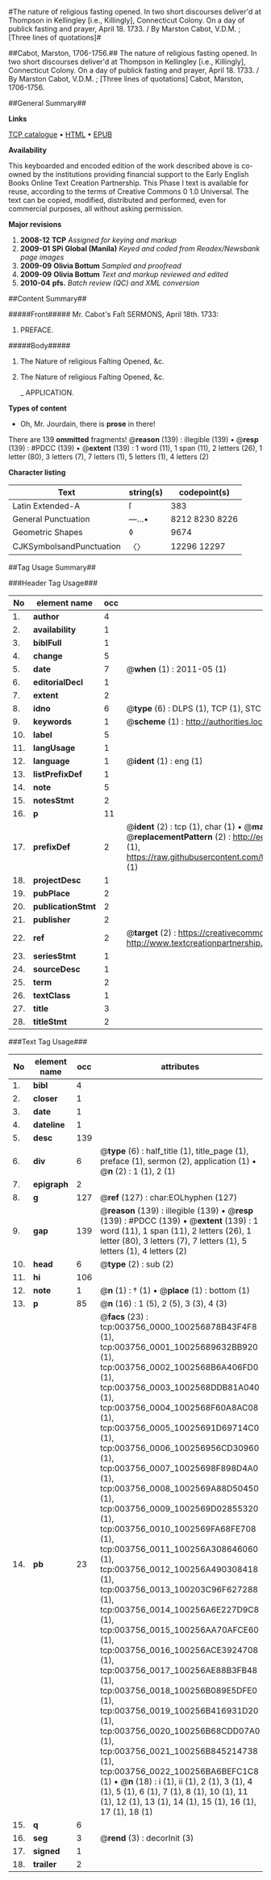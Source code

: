 #The nature of religious fasting opened. In two short discourses deliver'd at Thompson in Kellingley [i.e., Killingly], Connecticut Colony. On a day of publick fasting and prayer, April 18. 1733. / By Marston Cabot, V.D.M. ; [Three lines of quotations]#

##Cabot, Marston, 1706-1756.##
The nature of religious fasting opened. In two short discourses deliver'd at Thompson in Kellingley [i.e., Killingly], Connecticut Colony. On a day of publick fasting and prayer, April 18. 1733. / By Marston Cabot, V.D.M. ; [Three lines of quotations]
Cabot, Marston, 1706-1756.

##General Summary##

**Links**

[TCP catalogue](http://www.ota.ox.ac.uk/tcp/)  • 
[HTML](http://tei.it.ox.ac.uk/tcp/Texts-HTML/free/N03/N03111.html)  • 
[EPUB](http://tei.it.ox.ac.uk/tcp/Texts-EPUB/free/N03/N03111.epub)

**Availability**

This keyboarded and encoded edition of the
	       work described above is co-owned by the institutions
	       providing financial support to the Early English Books
	       Online Text Creation Partnership. This Phase I text is
	       available for reuse, according to the terms of Creative
	       Commons 0 1.0 Universal. The text can be copied,
	       modified, distributed and performed, even for
	       commercial purposes, all without asking permission.

**Major revisions**

1. __2008-12__ __TCP__ *Assigned for keying and markup*
1. __2009-01__ __SPi Global (Manila)__ *Keyed and coded from Readex/Newsbank page images*
1. __2009-09__ __Olivia Bottum__ *Sampled and proofread*
1. __2009-09__ __Olivia Bottum__ *Text and markup reviewed and edited*
1. __2010-04__ __pfs.__ *Batch review (QC) and XML conversion*

##Content Summary##

#####Front#####
Mr. Cabot's Faſt SERMONS, April 18th. 1733:
1. PREFACE.

#####Body#####

1. The Nature of religious Faſting Opened, &c.

1. The Nature of religious Faſting Opened, &c.

    _ APPLICATION.

**Types of content**

  * Oh, Mr. Jourdain, there is **prose** in there!

There are 139 **ommitted** fragments! 
 @__reason__ (139) : illegible (139)  •  @__resp__ (139) : #PDCC (139)  •  @__extent__ (139) : 1 word (11), 1 span (11), 2 letters (26), 1 letter (80), 3 letters (7), 7 letters (1), 5 letters (1), 4 letters (2)

**Character listing**


|Text|string(s)|codepoint(s)|
|---|---|---|
|Latin Extended-A|ſ|383|
|General Punctuation|—…•|8212 8230 8226|
|Geometric Shapes|◊|9674|
|CJKSymbolsandPunctuation|〈〉|12296 12297|

##Tag Usage Summary##

###Header Tag Usage###

|No|element name|occ|attributes|
|---|---|---|---|
|1.|__author__|4||
|2.|__availability__|1||
|3.|__biblFull__|1||
|4.|__change__|5||
|5.|__date__|7| @__when__ (1) : 2011-05 (1)|
|6.|__editorialDecl__|1||
|7.|__extent__|2||
|8.|__idno__|6| @__type__ (6) : DLPS (1), TCP (1), STC (1), NOTIS (1), IMAGE-SET (1), EVANS-CITATION (1)|
|9.|__keywords__|1| @__scheme__ (1) : http://authorities.loc.gov/ (1)|
|10.|__label__|5||
|11.|__langUsage__|1||
|12.|__language__|1| @__ident__ (1) : eng (1)|
|13.|__listPrefixDef__|1||
|14.|__note__|5||
|15.|__notesStmt__|2||
|16.|__p__|11||
|17.|__prefixDef__|2| @__ident__ (2) : tcp (1), char (1)  •  @__matchPattern__ (2) : ([0-9\-]+):([0-9IVX]+) (1), (.+) (1)  •  @__replacementPattern__ (2) : http://eebo.chadwyck.com/downloadtiff?vid=$1&page=$2 (1), https://raw.githubusercontent.com/textcreationpartnership/Texts/master/tcpchars.xml#$1 (1)|
|18.|__projectDesc__|1||
|19.|__pubPlace__|2||
|20.|__publicationStmt__|2||
|21.|__publisher__|2||
|22.|__ref__|2| @__target__ (2) : https://creativecommons.org/publicdomain/zero/1.0/ (1), http://www.textcreationpartnership.org/docs/. (1)|
|23.|__seriesStmt__|1||
|24.|__sourceDesc__|1||
|25.|__term__|2||
|26.|__textClass__|1||
|27.|__title__|3||
|28.|__titleStmt__|2||


###Text Tag Usage###

|No|element name|occ|attributes|
|---|---|---|---|
|1.|__bibl__|4||
|2.|__closer__|1||
|3.|__date__|1||
|4.|__dateline__|1||
|5.|__desc__|139||
|6.|__div__|6| @__type__ (6) : half_title (1), title_page (1), preface (1), sermon (2), application (1)  •  @__n__ (2) : 1 (1), 2 (1)|
|7.|__epigraph__|2||
|8.|__g__|127| @__ref__ (127) : char:EOLhyphen (127)|
|9.|__gap__|139| @__reason__ (139) : illegible (139)  •  @__resp__ (139) : #PDCC (139)  •  @__extent__ (139) : 1 word (11), 1 span (11), 2 letters (26), 1 letter (80), 3 letters (7), 7 letters (1), 5 letters (1), 4 letters (2)|
|10.|__head__|6| @__type__ (2) : sub (2)|
|11.|__hi__|106||
|12.|__note__|1| @__n__ (1) : † (1)  •  @__place__ (1) : bottom (1)|
|13.|__p__|85| @__n__ (16) : 1 (5), 2 (5), 3 (3), 4 (3)|
|14.|__pb__|23| @__facs__ (23) : tcp:003756_0000_100256878B43F4F8 (1), tcp:003756_0001_10025689632BB920 (1), tcp:003756_0002_1002568B6A406FD0 (1), tcp:003756_0003_1002568DDB81A040 (1), tcp:003756_0004_1002568F60A8AC08 (1), tcp:003756_0005_10025691D69714C0 (1), tcp:003756_0006_100256956CD30960 (1), tcp:003756_0007_10025698F898D4A0 (1), tcp:003756_0008_1002569A88D50450 (1), tcp:003756_0009_1002569D02855320 (1), tcp:003756_0010_1002569FA68FE708 (1), tcp:003756_0011_100256A308646060 (1), tcp:003756_0012_100256A490308418 (1), tcp:003756_0013_100203C96F627288 (1), tcp:003756_0014_100256A6E227D9C8 (1), tcp:003756_0015_100256AA70AFCE60 (1), tcp:003756_0016_100256ACE3924708 (1), tcp:003756_0017_100256AE88B3FB48 (1), tcp:003756_0018_100256B089E5DFE0 (1), tcp:003756_0019_100256B416931D20 (1), tcp:003756_0020_100256B68CDD07A0 (1), tcp:003756_0021_100256B845214738 (1), tcp:003756_0022_100256BA6BEFC1C8 (1)  •  @__n__ (18) : i (1), ii (1), 2 (1), 3 (1), 4 (1), 5 (1), 6 (1), 7 (1), 8 (1), 10 (1), 11 (1), 12 (1), 13 (1), 14 (1), 15 (1), 16 (1), 17 (1), 18 (1)|
|15.|__q__|6||
|16.|__seg__|3| @__rend__ (3) : decorInit (3)|
|17.|__signed__|1||
|18.|__trailer__|2||
